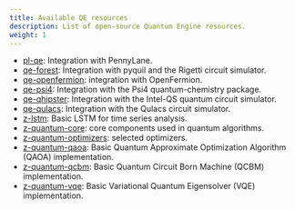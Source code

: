 ```yaml
---
title: Available QE resources
description: List of open-source Quantum Engine resources.
weight: 1
---
```

- [pl-qe](https://github.com/XanaduAI/pl-qe): Integration with PennyLane.
- [qe-forest](https://github.com/zapatacomputing/qe-forest): Integration with pyquil and the Rigetti circuit simulator.
- [qe-openfermion](https://github.com/zapatacomputing/qe-openfermion): integration with OpenFermion.
- [qe-psi4](https://github.com/zapatacomputing/): Integration with the Psi4 quantum-chemistry package.
- [qe-qhipster](https://github.com/zapatacomputing/qe-qhipster): Integration with the Intel-QS quantum circuit simulator.
- [qe-qulacs](https://github.com/zapatacomputing/qe-qulacs): Integration with the Qulacs circuit simulator.
- [z-lstm](https://github.com/zapatacomputing/z-lstm): Basic LSTM for time series analysis.
- [z-quantum-core](https://github.com/zapatacomputing/z-quantum-core): core components used in quantum algorithms.
- [z-quantum-optimizers](https://github.com/zapatacomputing/z-quantum-optimizers): selected optimizers.
- [z-quantum-qaoa](https://github.com/zapatacomputing/z-quantum-qaoa): Basic Quantum Approximate Optimization Algorithm (QAOA) implementation.
- [z-quantum-qcbm](https://github.com/zapatacomputing/z-quantum-qcbm): Basic Quantum Circuit Born Machine (QCBM) implementation.
- [z-quantum-vqe](https://github.com/zapatacomputing/z-quantum-vqe): Basic Variational Quantum Eigensolver (VQE) implementation.
